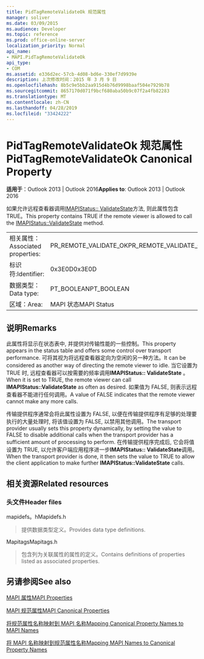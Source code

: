 ```yaml
---
title: PidTagRemoteValidateOk 规范属性
manager: soliver
ms.date: 03/09/2015
ms.audience: Developer
ms.topic: reference
ms.prod: office-online-server
localization_priority: Normal
api_name:
- MAPI.PidTagRemoteValidateOk
api_type:
- COM
ms.assetid: e336d2ec-57cb-4d08-bd6e-330ef7d9939e
description: 上次修改时间：2015 年 3 月 9 日
ms.openlocfilehash: 8b5c9e5bb2aa915d4b76d9998baaf504e7929b78
ms.sourcegitcommit: 8657170d071f9bcf680aba50b9c07f2a4fb82283
ms.translationtype: MT
ms.contentlocale: zh-CN
ms.lasthandoff: 04/28/2019
ms.locfileid: "33424222"
---
```

# <a name="pidtagremotevalidateok-canonical-property"></a><span data-ttu-id="30b01-103">PidTagRemoteValidateOk 规范属性</span><span class="sxs-lookup"><span data-stu-id="30b01-103">PidTagRemoteValidateOk Canonical Property</span></span>

  
  
<span data-ttu-id="30b01-104">**适用于**：Outlook 2013 | Outlook 2016</span><span class="sxs-lookup"><span data-stu-id="30b01-104">**Applies to**: Outlook 2013 | Outlook 2016</span></span> 
  
<span data-ttu-id="30b01-105">如果允许远程查看器调用[IMAPIStatus:: ValidateState](imapistatus-validatestate.md)方法, 则此属性包含 TRUE。</span><span class="sxs-lookup"><span data-stu-id="30b01-105">This property contains TRUE if the remote viewer is allowed to call the [IMAPIStatus::ValidateState](imapistatus-validatestate.md) method.</span></span> 
  
|||
|:-----|:-----|
|<span data-ttu-id="30b01-106">相关属性：</span><span class="sxs-lookup"><span data-stu-id="30b01-106">Associated properties:</span></span>  <br/> |<span data-ttu-id="30b01-107">PR_REMOTE_VALIDATE_OK</span><span class="sxs-lookup"><span data-stu-id="30b01-107">PR_REMOTE_VALIDATE_OK</span></span>  <br/> |
|<span data-ttu-id="30b01-108">标识符:</span><span class="sxs-lookup"><span data-stu-id="30b01-108">Identifier:</span></span>  <br/> |<span data-ttu-id="30b01-109">0x3E0D</span><span class="sxs-lookup"><span data-stu-id="30b01-109">0x3E0D</span></span>  <br/> |
|<span data-ttu-id="30b01-110">数据类型：</span><span class="sxs-lookup"><span data-stu-id="30b01-110">Data type:</span></span>  <br/> |<span data-ttu-id="30b01-111">PT_BOOLEAN</span><span class="sxs-lookup"><span data-stu-id="30b01-111">PT_BOOLEAN</span></span>  <br/> |
|<span data-ttu-id="30b01-112">区域：</span><span class="sxs-lookup"><span data-stu-id="30b01-112">Area:</span></span>  <br/> |<span data-ttu-id="30b01-113">MAPI 状态</span><span class="sxs-lookup"><span data-stu-id="30b01-113">MAPI Status</span></span>  <br/> |
   
## <a name="remarks"></a><span data-ttu-id="30b01-114">说明</span><span class="sxs-lookup"><span data-stu-id="30b01-114">Remarks</span></span>

<span data-ttu-id="30b01-115">此属性将显示在状态表中, 并提供对传输性能的一些控制。</span><span class="sxs-lookup"><span data-stu-id="30b01-115">This property appears in the status table and offers some control over transport performance.</span></span> <span data-ttu-id="30b01-116">可将其视为将远程查看器定向为空闲的另一种方法。</span><span class="sxs-lookup"><span data-stu-id="30b01-116">It can be considered as another way of directing the remote viewer to idle.</span></span> <span data-ttu-id="30b01-117">当它设置为 TRUE 时, 远程查看器可以按需要的频率调用**IMAPIStatus:: ValidateState** 。</span><span class="sxs-lookup"><span data-stu-id="30b01-117">When it is set to TRUE, the remote viewer can call **IMAPIStatus::ValidateState** as often as desired.</span></span> <span data-ttu-id="30b01-118">如果值为 FALSE, 则表示远程查看器不能进行任何调用。</span><span class="sxs-lookup"><span data-stu-id="30b01-118">A value of FALSE indicates that the remote viewer cannot make any more calls.</span></span> 
  
<span data-ttu-id="30b01-119">传输提供程序通常会将此属性设置为 FALSE, 以便在传输提供程序有足够的处理要执行的大量处理时, 将该值设置为 FALSE, 以禁用其他调用。</span><span class="sxs-lookup"><span data-stu-id="30b01-119">The transport provider usually sets this property dynamically, by setting the value to FALSE to disable additional calls when the transport provider has a sufficient amount of processing to perform.</span></span> <span data-ttu-id="30b01-120">在传输提供程序完成后, 它会将值设置为 TRUE, 以允许客户端应用程序进一步**IMAPIStatus:: ValidateState**调用。</span><span class="sxs-lookup"><span data-stu-id="30b01-120">When the transport provider is done, it then sets the value to TRUE to allow the client application to make further **IMAPIStatus::ValidateState** calls.</span></span> 
  
## <a name="related-resources"></a><span data-ttu-id="30b01-121">相关资源</span><span class="sxs-lookup"><span data-stu-id="30b01-121">Related resources</span></span>

### <a name="header-files"></a><span data-ttu-id="30b01-122">头文件</span><span class="sxs-lookup"><span data-stu-id="30b01-122">Header files</span></span>

<span data-ttu-id="30b01-123">mapidefs。h</span><span class="sxs-lookup"><span data-stu-id="30b01-123">Mapidefs.h</span></span>
  
> <span data-ttu-id="30b01-124">提供数据类型定义。</span><span class="sxs-lookup"><span data-stu-id="30b01-124">Provides data type definitions.</span></span>
    
<span data-ttu-id="30b01-125">Mapitags</span><span class="sxs-lookup"><span data-stu-id="30b01-125">Mapitags.h</span></span>
  
> <span data-ttu-id="30b01-126">包含列为关联属性的属性的定义。</span><span class="sxs-lookup"><span data-stu-id="30b01-126">Contains definitions of properties listed as associated properties.</span></span>
    
## <a name="see-also"></a><span data-ttu-id="30b01-127">另请参阅</span><span class="sxs-lookup"><span data-stu-id="30b01-127">See also</span></span>



[<span data-ttu-id="30b01-128">MAPI 属性</span><span class="sxs-lookup"><span data-stu-id="30b01-128">MAPI Properties</span></span>](mapi-properties.md)
  
[<span data-ttu-id="30b01-129">MAPI 规范属性</span><span class="sxs-lookup"><span data-stu-id="30b01-129">MAPI Canonical Properties</span></span>](mapi-canonical-properties.md)
  
[<span data-ttu-id="30b01-130">将规范属性名称映射到 MAPI 名称</span><span class="sxs-lookup"><span data-stu-id="30b01-130">Mapping Canonical Property Names to MAPI Names</span></span>](mapping-canonical-property-names-to-mapi-names.md)
  
[<span data-ttu-id="30b01-131">将 MAPI 名称映射到规范属性名称</span><span class="sxs-lookup"><span data-stu-id="30b01-131">Mapping MAPI Names to Canonical Property Names</span></span>](mapping-mapi-names-to-canonical-property-names.md)

